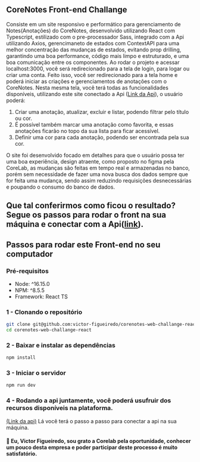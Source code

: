 ## CoreNotes Front-end Challange

Consiste em um site responsivo e performático para gerenciamento de Notes(Anotações) do CoreNotes, desenvolvido utilizando React com Typescript, estilizado com o pre-processador Sass, integrado com a Api utilizando Axios, gerencimaneto de estados com ContextAPI para uma melhor concentração das mudanças de estados, evitando prop drilling, garantindo uma boa performance, código mais limpo e estruturado, e uma boa comunicação entre os componentes. Ao rodar o projeto e acessar localhost:3000, você será redirecionado para a tela de login, para logar ou criar uma conta. Feito isso, você ser redirecionado para a tela home e poderá iniciar as criações e gerenciamentos de anotações com o CoreNotes. Nesta mesma tela, você terá todas as funcionalidades disponíveis, utilizando este site conectado a Api (<a href="https://github.com/victor-figueiredo/corenotes-api-challange-php">Link da Api</a>), o usuário poderá:

1. Criar uma anotação, atualizar, excluir e listar, podendo filtrar pelo título ou cor.
2. É possível também marcar uma anotação como favorita, e essas anotações ficarão no topo da sua lista para ficar acessível.
3. Definir uma cor para cada anotação, podendo ser encontrada pela sua cor.

O site foi desenvolvido focado em detalhes para que o usuário possa ter uma boa experiência, design atraente, como proposto no figma pela CoreLab, as mudanças são feitas em tempo real e armazenadas no banco, porém sem necessidade de fazer uma nova busca dos dados sempre que for feita uma mudança, sendo assim reduzindo requisições desnecessárias e poupando o consumo do banco de dados.

## Que tal conferirmos como ficou o resultado? Segue os passos para rodar o front na sua máquina e conectar com a Api(<a href="https://github.com/victor-figueiredo/corenotes-api-challange-php">link</a>).

## Passos para rodar este Front-end no seu computador

### Pré-requisitos
- Node: ^16.15.0
- NPM: ^8.5.5
- Framework: React TS

### 1 - Clonando o repositório
```bash
git clone git@github.com:victor-figueiredo/corenotes-web-challange-react.git
cd corenotes-web-challange-react
```

### 2 - Baixar e instalar as dependências
```bash
npm install
```

### 3 - Iniciar o servidor
```bash
npm run dev
```

### 4 - Rodando a api juntamente, você poderá usufruir dos recursos disponíveis na plataforma.
<a href="https://github.com/victor-figueiredo/corenotes-api-challange-php">(Link da api)</a>
Lá você terá o passo a passo para conectar a api na sua máquina.

#### 👋 Eu, Victor Figueiredo, sou grato a Corelab pela oportunidade, conhecer um pouco desta empresa e poder participar deste processo é muito satisfatório.
